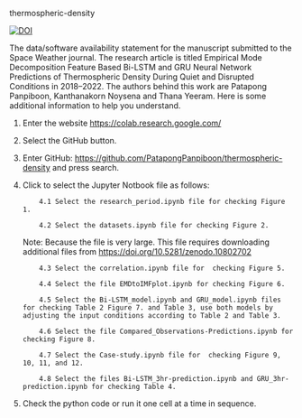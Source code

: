 thermospheric-density

[![DOI](https://zenodo.org/badge/770243264.svg)](https://zenodo.org/doi/10.5281/zenodo.10807295)

The data/software availability statement for the manuscript submitted to the Space Weather journal. The research article is titled Empirical Mode Decomposition Feature Based Bi-LSTM and GRU Neural Network Predictions of Thermospheric Density During Quiet and Disrupted Conditions in 2018–2022. The authors behind this work are Patapong Panpiboon, Kanthanakorn Noysena and Thana Yeeram. Here is some additional information to help you understand.

1. Enter the website https://colab.research.google.com/
2. Select the GitHub button.
3. Enter GitHub: https://github.com/PatapongPanpiboon/thermospheric-density and press search.

4. Click to select the Jupyter Notbook file as follows:

           4.1 Select the research_period.ipynb file for checking Figure 1.

           4.2 Select the datasets.ipynb file for checking Figure 2. 
   Note: Because the file is very large. This file requires downloading additional files from https://doi.org/10.5281/zenodo.10802702

           4.3 Select the correlation.ipynb file for  checking Figure 5.

           4.4 Select the file EMDtoIMFplot.ipynb for checking Figure 6.

           4.5 Select the Bi-LSTM_model.ipynb and GRU_model.ipynb files for checking Table 2 Figure 7. and Table 3, use both models by adjusting the input conditions according to Table 2 and Table 3.

           4.6 Select the file Compared_Observations-Predictions.ipynb for checking Figure 8.

           4.7 Select the Case-study.ipynb file for  checking Figure 9, 10, 11, and 12.

           4.8 Select the files Bi-LSTM_3hr-prediction.ipynb and GRU_3hr-prediction.ipynb for checking Table 4.

5. Check the python code or run it one cell at a time in sequence.
